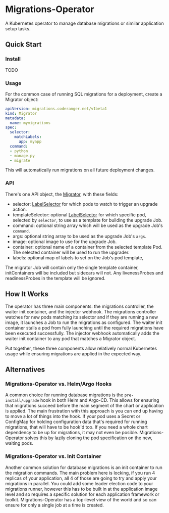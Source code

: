 # Migrations-Operator

A Kubernetes operator to manage database migrations or similar application setup tasks.

## Quick Start

### Install

TODO

### Usage

For the common case of running SQL migrations for a deployment, create a Migrator object:

```yaml
apiVersion: migrations.coderanger.net/v1beta1
kind: Migrator
metadata:
  name: mymigrations
spec:
  selector:
    matchLabels:
      app: myapp
  command:
  - python
  - manage.py
  - migrate
```

This will automatically run migrations on all future deployment changes.

### API

There's one API object, the [Migrator](https://github.com/coderanger/migrations-operator/blob/main/api/v1beta1/migrator_types.go),
with these fields:

- selector: [LabelSelector](https://v1-18.docs.kubernetes.io/docs/reference/generated/kubernetes-api/v1.18/#labelselector-v1-meta)
  for which pods to watch to trigger an upgrade action.
- templateSelector: optional
  [LabelSelector](https://v1-18.docs.kubernetes.io/docs/reference/generated/kubernetes-api/v1.18/#labelselector-v1-meta) for which
  specific pod, selected by `selector`, to use as a template for building the upgrade Job.
- command: optional string array which will be used as the upgrade Job's `command`.
- args: optional string array to be used as the upgrade Job's `args`.
- image: optional image to use for the upgrade Job.
- container: optional name of a container from the selected template Pod. The selected container will be used to run the upgrader.
- labels: optional map of labels to set on the Job's pod template, 

The migrator Job will contain only the single template container, initContainers will be included but sidecars will not. Any livenessProbes and readinessProbes in the template will be ignored.

## How It Works

The operator has three main components: the migrations controller, the waiter init container, and the injector webhook. The migrations controller watches for new pods matching its selector and if they are running a new image, it launches a Job to run the migrations as configured. The waiter init container stalls a pod from fully launching until the required migrations have been executed successfully. The injector webhook automatically adds the waiter init container to any pod that matches a Migrator object.

Put together, these three components allow relatively normal Kubernetes usage while ensuring migrations are applied in the expected way.

## Alternatives

### Migrations-Operator vs. Helm/Argo Hooks

A common choice for running database migrations is the `pre-install/upgrade` hook in both Helm and Argo-CD. This allows for ensuring that migrations succeed before the main segment of the chart or application is applied. The main frustration with this approach is you can end up having to move a lot of things into the hook. If your pod uses a Secret or ConfigMap for holding configuration data that's required for running migrations, that will have to be hook'd too. If you need a whole chart dependency to be up for migrations, it may not even be posible. Migrations-Operator solves this by lazily cloning the pod specification on the new, waiting pods.

### Migrations-Operator vs. Init Container

Another common solution for database migrations is an init container to run the migration commands. The main problem here is locking, if you run 4 replicas of your application, all 4 of those are going to try and apply your migrations in parallel. You could add some leader election code to your migrations runner, however this has to be built in at the application image level and so requires a specific solution for each application framework or toolkit. Migrations-Operator has a top-level view of the world and so can ensure for only a single job at a time is created.
